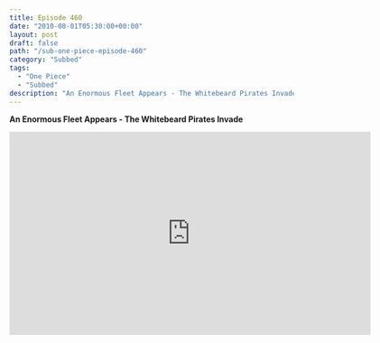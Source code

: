 ```yaml
---
title: Episode 460
date: "2010-08-01T05:30:00+00:00"
layout: post
draft: false
path: "/sub-one-piece-episode-460"
category: "Subbed"
tags:
  - "One Piece"
  - "Subbed"
description: "An Enormous Fleet Appears - The Whitebeard Pirates Invade"
---
```


**An Enormous Fleet Appears - The Whitebeard Pirates Invade**

<iframe width="640" height="360" src="https://www.rapidvideo.com/e/G6FRPETXV7" frameborder="0" marginwidth=0 marginheight=0 scrolling=no allowfullscreen></iframe>

